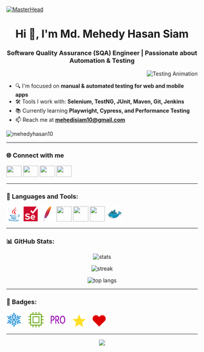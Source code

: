 
[![MasterHead](https://miro.medium.com/max/1904/1*_-zOFj444wI5ENPZW2iP2g.gif)](https://rishavchanda.io)

<h1 align="center">Hi 👋, I'm Md. Mehedy Hasan Siam</h1>
<h3 align="center">Software Quality Assurance (SQA) Engineer | Passionate about Automation & Testing</h3>

<p align="right">
  <img alt="Testing Animation" width="400" src="https://cdn.dribbble.com/users/1162077/screenshots/3848914/media/7ed7d5ca474c2c7722840ebf320b51e5.gif" />
</p>

- 🔍 I'm focused on **manual & automated testing for web and mobile apps**
- 🛠️ Tools I work with: **Selenium, TestNG, JUnit, Maven, Git, Jenkins**
- 📚 Currently learning **Playwright, Cypress, and Performance Testing**
- 📫 Reach me at **mehedisiam10@gmail.com**

<p align="left">
  <img src="https://komarev.com/ghpvc/?username=mehedyhasan10&label=Profile%20views&color=0e75b6&style=flat" alt="mehedyhasan10" />
</p>

---

### 🌐 Connect with me

<p align="left">
<a href="https://twitter.com/meheds4" target="blank"><img src="https://raw.githubusercontent.com/rahuldkjain/github-profile-readme-generator/master/src/images/icons/Social/twitter.svg" height="30" width="40" /></a>
<a href="https://linkedin.com/in/md-mehedy-hasan-siam-5a64b4206" target="blank"><img src="https://raw.githubusercontent.com/rahuldkjain/github-profile-readme-generator/master/src/images/icons/Social/linked-in-alt.svg" height="30" width="40" /></a>
<a href="https://fb.com/hasanmehedy209902" target="blank"><img src="https://raw.githubusercontent.com/rahuldkjain/github-profile-readme-generator/master/src/images/icons/Social/facebook.svg" height="30" width="40" /></a>
<a href="https://instagram.com/mehedy_hasan_siam" target="blank"><img src="https://raw.githubusercontent.com/rahuldkjain/github-profile-readme-generator/master/src/images/icons/Social/instagram.svg" height="30" width="40" /></a>
</p>

---

### 🧰 Languages and Tools:

<p align="left">
   <a href="https://www.java.com"><img src="https://raw.githubusercontent.com/devicons/devicon/master/icons/java/java-original.svg" width="40" height="40" /></a>
  <a href="https://www.selenium.dev/"><img src="https://raw.githubusercontent.com/devicons/devicon/master/icons/selenium/selenium-original.svg" width="40" height="40" /></a>
  <a href="https://maven.apache.org/"><img src="https://raw.githubusercontent.com/devicons/devicon/master/icons/apache/apache-original.svg" width="40" height="40" /></a>
  <a href="https://git-scm.com/"><img src="https://www.vectorlogo.zone/logos/git-scm/git-scm-icon.svg" width="40" height="40" /></a>
  <a href="https://www.jenkins.io/"><img src="https://www.vectorlogo.zone/logos/jenkins/jenkins-icon.svg" width="40" height="40" /></a>
  <a href="https://www.postman.com/"><img src="https://www.vectorlogo.zone/logos/getpostman/getpostman-icon.svg" width="40" height="40" /></a>
  <a href="https://www.docker.com/"><img src="https://raw.githubusercontent.com/devicons/devicon/master/icons/docker/docker-original.svg" width="40" height="40" /></a>

</p>

---

### 📊 GitHub Stats:

<p align="center">
  <img src="https://github-readme-stats.vercel.app/api?username=mehedyhasan10&show_icons=true&theme=tokyonight" alt="stats" />
</p>

<p align="center">
  <img src="https://github-readme-streak-stats.herokuapp.com/?user=mehedyhasan10&theme=tokyonight" alt="streak" />
</p>

<p align="center">
  <img src="https://github-readme-stats.vercel.app/api/top-langs/?username=mehedyhasan10&layout=compact&theme=tokyonight" alt="top langs" />
</p>

---

### 🏅 Badges:

<a href='https://archiveprogram.github.com/'><img src='https://raw.githubusercontent.com/acervenky/animated-github-badges/master/assets/acbadge.gif' width='40' height='40'></a> 
<a href='https://docs.github.com/en/developers'><img src='https://raw.githubusercontent.com/acervenky/animated-github-badges/master/assets/devbadge.gif' width='40' height='40'></a> 
<a href='https://github.com/pricing'><img src='https://raw.githubusercontent.com/acervenky/animated-github-badges/master/assets/pro.gif' width='40' height='40'></a> 
<a href='https://stars.github.com/'><img src='https://raw.githubusercontent.com/acervenky/animated-github-badges/master/assets/starbadge.gif' width='35' height='35'></a> 
<a href='https://docs.github.com/en/github/supporting-the-open-source-community-with-github-sponsors'><img src='https://raw.githubusercontent.com/acervenky/animated-github-badges/master/assets/sponsorbadge.gif' width='35' height='35'></a>

---

<p align="center">
  <img src="https://img.shields.io/twitter/follow/meheds4?logo=twitter&style=for-the-badge" />
</p>






 





